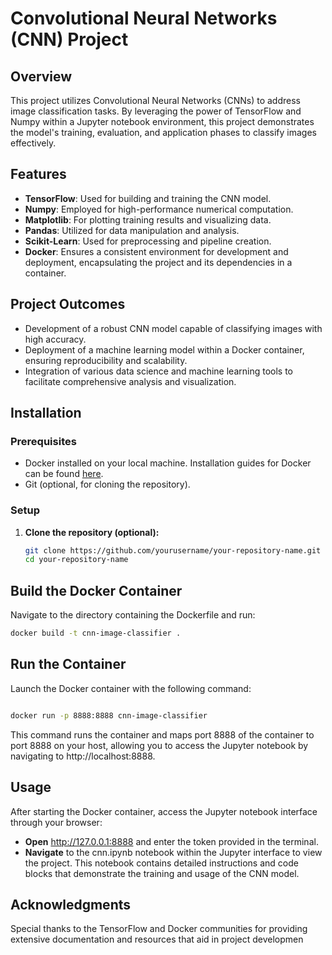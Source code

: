 # Convolutional Neural Networks (CNN) Project

## Overview
This project utilizes Convolutional Neural Networks (CNNs) to address image classification tasks. By leveraging the power of TensorFlow and Numpy within a Jupyter notebook environment, this project demonstrates the model's training, evaluation, and application phases to classify images effectively.

## Features
- **TensorFlow**: Used for building and training the CNN model.
- **Numpy**: Employed for high-performance numerical computation.
- **Matplotlib**: For plotting training results and visualizing data.
- **Pandas**: Utilized for data manipulation and analysis.
- **Scikit-Learn**: Used for preprocessing and pipeline creation.
- **Docker**: Ensures a consistent environment for development and deployment, encapsulating the project and its dependencies in a container.

## Project Outcomes
- Development of a robust CNN model capable of classifying images with high accuracy.
- Deployment of a machine learning model within a Docker container, ensuring reproducibility and scalability.
- Integration of various data science and machine learning tools to facilitate comprehensive analysis and visualization.

## Installation

### Prerequisites
- Docker installed on your local machine. Installation guides for Docker can be found [here](https://docs.docker.com/get-docker/).
- Git (optional, for cloning the repository).

### Setup
1. **Clone the repository (optional):**
   ```bash
   git clone https://github.com/yourusername/your-repository-name.git
   cd your-repository-name
## Build the Docker Container
Navigate to the directory containing the Dockerfile and run:
```bash
docker build -t cnn-image-classifier .
```
## Run the Container
Launch the Docker container with the following command:

```bash

docker run -p 8888:8888 cnn-image-classifier
```
This command runs the container and maps port 8888 of the container to port 8888 on your host, allowing you to access the Jupyter notebook by navigating to http://localhost:8888.
## Usage
After starting the Docker container, access the Jupyter notebook interface through your browser:

- **Open** http://127.0.0.1:8888 and enter the token provided in the terminal.
- **Navigate** to the cnn.ipynb notebook within the Jupyter interface to view the project. This notebook contains detailed instructions and code blocks that demonstrate the training and usage of the CNN model.
## Acknowledgments
Special thanks to the TensorFlow and Docker communities for providing extensive documentation and resources that aid in project developmen
